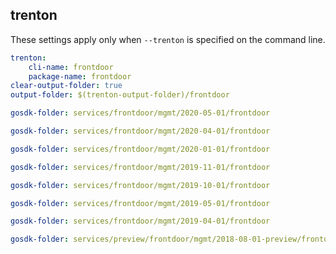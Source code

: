 
## trenton

These settings apply only when `--trenton` is specified on the command line.

``` yaml $(trenton)
trenton:
    cli-name: frontdoor
    package-name: frontdoor
clear-output-folder: true
output-folder: $(trenton-output-folder)/frontdoor
```

``` yaml $(tag) == 'package-2020-05' && $(trenton)
gosdk-folder: services/frontdoor/mgmt/2020-05-01/frontdoor
```

``` yaml $(tag) == 'package-2020-04' && $(trenton)
gosdk-folder: services/frontdoor/mgmt/2020-04-01/frontdoor
```

``` yaml $(tag) == 'package-2020-01' && $(trenton)
gosdk-folder: services/frontdoor/mgmt/2020-01-01/frontdoor
```

``` yaml $(tag) == 'package-2019-11' && $(trenton)
gosdk-folder: services/frontdoor/mgmt/2019-11-01/frontdoor
```

``` yaml $(tag) == 'package-2019-10' && $(trenton)
gosdk-folder: services/frontdoor/mgmt/2019-10-01/frontdoor
```

``` yaml $(tag) == 'package-2019-05' && $(trenton)
gosdk-folder: services/frontdoor/mgmt/2019-05-01/frontdoor
```

``` yaml $(tag) == 'package-2019-04' && $(trenton)
gosdk-folder: services/frontdoor/mgmt/2019-04-01/frontdoor
```

``` yaml $(tag) == 'package-2018-08-preview' && $(trenton)
gosdk-folder: services/preview/frontdoor/mgmt/2018-08-01-preview/frontdoor
```
